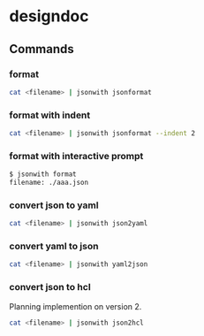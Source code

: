 # designdoc
## Commands
### format
```bash
cat <filename> | jsonwith jsonformat
```

### format with indent
```bash
cat <filename> | jsonwith jsonformat --indent 2
```

### format with interactive prompt
```bash
$ jsonwith format
filename: ./aaa.json
```

### convert json to yaml
```bash
cat <filename> | jsonwith json2yaml
```

### convert yaml to json
```bash
cat <filename> | jsonwith yaml2json
```

### convert json to hcl
Planning implemention on version 2.
```bash
cat <filename> | jsonwith json2hcl
```
